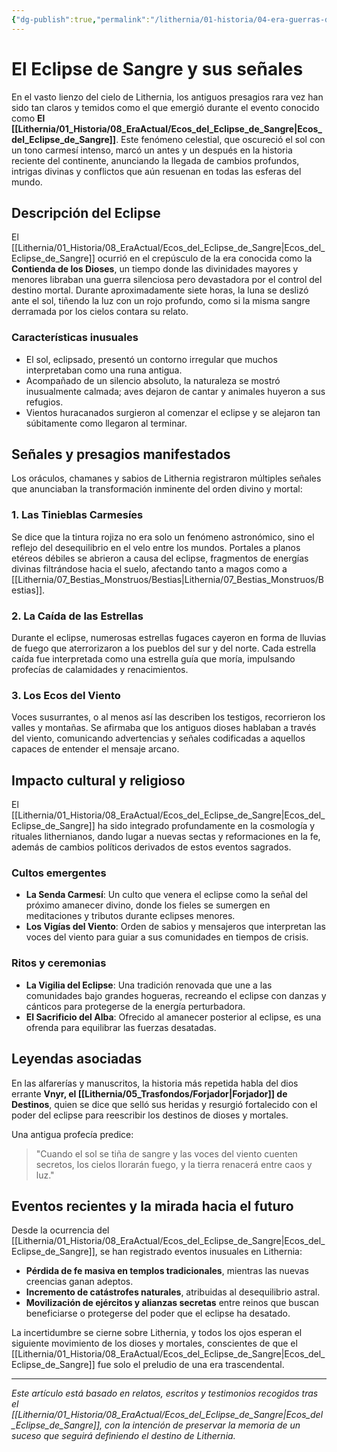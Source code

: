 ```yaml
---
{"dg-publish":true,"permalink":"/lithernia/01-historia/04-era-guerras-dioses/el-eclipse-de-sangre-y-sus-senales/","title":"El Ecos_del_Eclipse_de_Sangre","tags":["lithernia","evento","cosmologia","profecia"]}
---
```


# El Eclipse de Sangre y sus señales

En el vasto lienzo del cielo de Lithernia, los antiguos presagios rara vez han sido tan claros y temidos como el que emergió durante el evento conocido como **El [[Lithernia/01_Historia/08_EraActual/Ecos_del_Eclipse_de_Sangre\|Ecos_del_Eclipse_de_Sangre]]**. Este fenómeno celestial, que oscureció el sol con un tono carmesí intenso, marcó un antes y un después en la historia reciente del continente, anunciando la llegada de cambios profundos, intrigas divinas y conflictos que aún resuenan en todas las esferas del mundo.

## Descripción del Eclipse

El [[Lithernia/01_Historia/08_EraActual/Ecos_del_Eclipse_de_Sangre\|Ecos_del_Eclipse_de_Sangre]] ocurrió en el crepúsculo de la era conocida como la **Contienda de los Dioses**, un tiempo donde las divinidades mayores y menores libraban una guerra silenciosa pero devastadora por el control del destino mortal. Durante aproximadamente siete horas, la luna se deslizó ante el sol, tiñendo la luz con un rojo profundo, como si la misma sangre derramada por los cielos contara su relato.

### Características inusuales

- El sol, eclipsado, presentó un contorno irregular que muchos interpretaban como una runa antigua.
- Acompañado de un silencio absoluto, la naturaleza se mostró inusualmente calmada; aves dejaron de cantar y animales huyeron a sus refugios.
- Vientos huracanados surgieron al comenzar el eclipse y se alejaron tan súbitamente como llegaron al terminar.

## Señales y presagios manifestados

Los oráculos, chamanes y sabios de Lithernia registraron múltiples señales que anunciaban la transformación inminente del orden divino y mortal:

### 1. Las Tinieblas Carmesíes

Se dice que la tintura rojiza no era solo un fenómeno astronómico, sino el reflejo del desequilibrio en el velo entre los mundos. Portales a planos etéreos débiles se abrieron a causa del eclipse, fragmentos de energías divinas filtrándose hacia el suelo, afectando tanto a magos como a [[Lithernia/07_Bestias_Monstruos/Bestias\|Lithernia/07_Bestias_Monstruos/Bestias]].

### 2. La Caída de las Estrellas

Durante el eclipse, numerosas estrellas fugaces cayeron en forma de lluvias de fuego que aterrorizaron a los pueblos del sur y del norte. Cada estrella caída fue interpretada como una estrella guía que moría, impulsando profecías de calamidades y renacimientos.

### 3. Los Ecos del Viento

Voces susurrantes, o al menos así las describen los testigos, recorrieron los valles y montañas. Se afirmaba que los antiguos dioses hablaban a través del viento, comunicando advertencias y señales codificadas a aquellos capaces de entender el mensaje arcano.

## Impacto cultural y religioso

El [[Lithernia/01_Historia/08_EraActual/Ecos_del_Eclipse_de_Sangre\|Ecos_del_Eclipse_de_Sangre]] ha sido integrado profundamente en la cosmología y rituales lithernianos, dando lugar a nuevas sectas y reformaciones en la fe, además de cambios políticos derivados de estos eventos sagrados.

### Cultos emergentes

- **La Senda Carmesí**: Un culto que venera el eclipse como la señal del próximo amanecer divino, donde los fieles se sumergen en meditaciones y tributos durante eclipses menores.
- **Los Vigías del Viento**: Orden de sabios y mensajeros que interpretan las voces del viento para guiar a sus comunidades en tiempos de crisis.

### Ritos y ceremonias

- **La Vigilia del Eclipse**: Una tradición renovada que une a las comunidades bajo grandes hogueras, recreando el eclipse con danzas y cánticos para protegerse de la energía perturbadora.
- **El Sacrificio del Alba**: Ofrecido al amanecer posterior al eclipse, es una ofrenda para equilibrar las fuerzas desatadas.

## Leyendas asociadas

En las alfarerías y manuscritos, la historia más repetida habla del dios errante **Vnyr, el [[Lithernia/05_Trasfondos/Forjador\|Forjador]] de Destinos**, quien se dice que selló sus heridas y resurgió fortalecido con el poder del eclipse para reescribir los destinos de dioses y mortales.

Una antigua profecía predice:

> "Cuando el sol se tiña de sangre y las voces del viento cuenten secretos, los cielos llorarán fuego, y la tierra renacerá entre caos y luz."

## Eventos recientes y la mirada hacia el futuro

Desde la ocurrencia del [[Lithernia/01_Historia/08_EraActual/Ecos_del_Eclipse_de_Sangre\|Ecos_del_Eclipse_de_Sangre]], se han registrado eventos inusuales en Lithernia:

- **Pérdida de fe masiva en templos tradicionales**, mientras las nuevas creencias ganan adeptos.
- **Incremento de catástrofes naturales**, atribuidas al desequilibrio astral.
- **Movilización de ejércitos y alianzas secretas** entre reinos que buscan beneficiarse o protegerse del poder que el eclipse ha desatado.

La incertidumbre se cierne sobre Lithernia, y todos los ojos esperan el siguiente movimiento de los dioses y mortales, conscientes de que el [[Lithernia/01_Historia/08_EraActual/Ecos_del_Eclipse_de_Sangre\|Ecos_del_Eclipse_de_Sangre]] fue solo el preludio de una era trascendental.

---

*Este artículo está basado en relatos, escritos y testimonios recogidos tras el [[Lithernia/01_Historia/08_EraActual/Ecos_del_Eclipse_de_Sangre\|Ecos_del_Eclipse_de_Sangre]], con la intención de preservar la memoria de un suceso que seguirá definiendo el destino de Lithernia.*